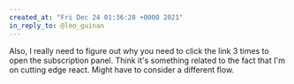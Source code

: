 ```yaml
---
created_at: "Fri Dec 24 01:36:28 +0000 2021"
in_reply_to: @leo_guinan
---
```


Also, I really need to figure out why you need to click the link 3 times to open the subscription panel. Think it's something related to the fact that I'm on cutting edge react. Might have to consider a different flow.
